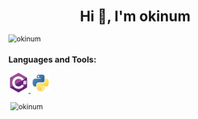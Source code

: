 <h1 align="center">Hi 👋, I'm okinum</h1>
<p align="left"> <img src="https://komarev.com/ghpvc/?username=okinum&label=Profile%20views&color=0e75b6&style=flat" alt="okinum" /> </p>

<h3 align="left">Languages and Tools:</h3>
<p align="left"> <a href="https://www.w3schools.com/cs/" target="_blank" rel="noreferrer"> <img src="https://raw.githubusercontent.com/devicons/devicon/master/icons/csharp/csharp-original.svg" alt="csharp" width="40" height="40"/> </a> <a href="https://www.python.org" target="_blank" rel="noreferrer"> <img src="https://raw.githubusercontent.com/devicons/devicon/master/icons/python/python-original.svg" alt="python" width="40" height="40"/> </a> </p>

<p>&nbsp;<img align="center" src="https://github-readme-stats.vercel.app/api?username=okinum&show_icons=true&theme=radical&locale=en" alt="okinum" /></p>
